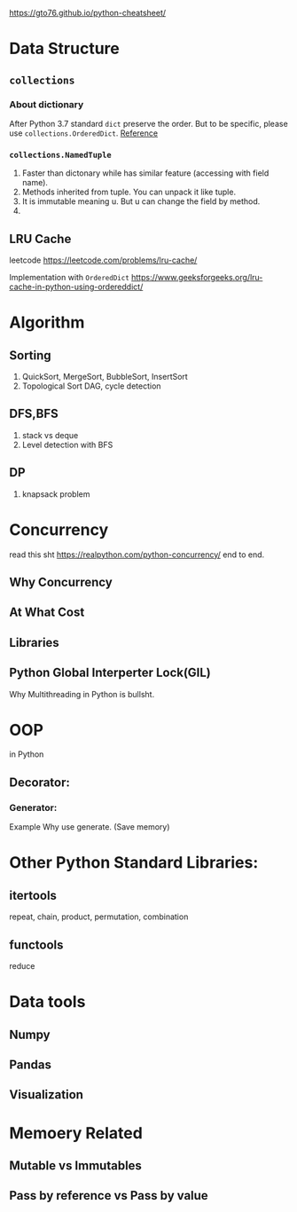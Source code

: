 
https://gto76.github.io/python-cheatsheet/

# Data Structure

## `collections`
### About dictionary
After Python 3.7 standard `dict` preserve the order. But to be specific, please use `collections.OrderedDict`. [Reference](https://gandenberger.org/2018/03/10/ordered-dicts-vs-ordereddict/)

### `collections.NamedTuple`
1. Faster than dictonary while has similar feature (accessing with field name). 
2. Methods inherited from tuple. You can unpack it like tuple.
3. It is immutable meaning u. But u can change the field by method.
4. 

## LRU Cache
leetcode https://leetcode.com/problems/lru-cache/

Implementation with `OrderedDict`
https://www.geeksforgeeks.org/lru-cache-in-python-using-ordereddict/

# Algorithm
## Sorting
1. QuickSort, MergeSort, BubbleSort, InsertSort
2. Topological Sort
DAG, cycle detection

## DFS,BFS
1. stack vs deque
2. Level detection with BFS

## DP
1. knapsack problem

# Concurrency
read this sht https://realpython.com/python-concurrency/ end to end.
## Why Concurrency
## 
## At What Cost
## Libraries
## Python Global Interperter Lock(GIL)
Why Multithreading in Python is bullsht.

# OOP
in Python
## Decorator:
### Generator:
Example
Why use generate. (Save memory)

# Other Python Standard Libraries:
## itertools
repeat, chain, product, permutation, combination
## functools
reduce

# Data tools
## Numpy

## Pandas

## Visualization 

# Memoery Related
## Mutable vs Immutables
## Pass by reference vs Pass by value
